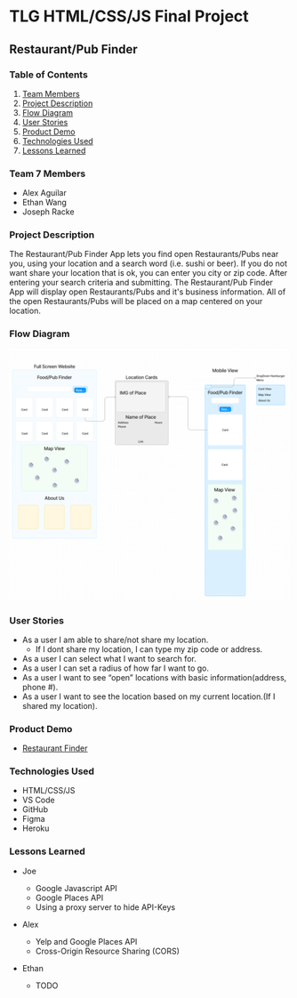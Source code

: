 # TLG HTML/CSS/JS Final Project

## Restaurant/Pub Finder

### Table of Contents

1. [Team Members](#Team_7_Members)
2. [Project Description](#Project-Description)
3. [Flow Diagram](#Flow-Diagram)
4. [User Stories](#User-Stories)
5. [Product Demo](#Product-Demo)
6. [Technologies Used](#Technologies-Used)
7. [Lessons Learned](#lessons_learned)

### <a name="Team_7_Members">Team 7 Members</a>

- Alex Aguilar
- Ethan Wang
- Joseph Racke

### <a name="Project-Description">Project Description</a>

The Restaurant/Pub Finder App lets you find open Restaurants/Pubs near you, using your location and a search word (i.e. sushi or beer). If you do not want share your location that is ok, you can enter you city or zip code. After entering your search criteria and submitting. The Restaurant/Pub Finder App will display open Restaurants/Pubs and it's business information. All of the open Restaurants/Pubs will be placed on a map centered on your location.

### <a name="Flow-Diagram">Flow Diagram</a>

![image](./img/flowDiagram.PNG)

### <a name="User-Stories">User Stories</a>

- As a user I am able to share/not share my location.
  - If I dont share my location, I can type my zip code or address.
- As a user I can select what I want to search for.
- As a user I can set a radius of how far I want to go.
- As a user I want to see “open” locations with basic information(address, phone #).
- As a user I want to see the location based on my current location.(If I shared my location).

### <a name="Product-Demo">Product Demo</a>

- [Restaurant Finder](https://JMRacke.github.io)

### <a name="Technologies-Used">Technologies Used</a>

- HTML/CSS/JS
- VS Code
- GitHub
- Figma
- Heroku

### <a name="lessons_learned">Lessons Learned</a>

- Joe

  - Google Javascript API
  - Google Places API
  - Using a proxy server to hide API-Keys

- Alex

  - Yelp and Google Places API
  - Cross-Origin Resource Sharing (CORS)

- Ethan
  - TODO

